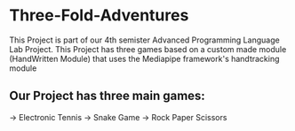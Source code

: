 # Three-Fold-Adventures

This Project is part of our 4th semister Advanced Programming Language Lab Project. 
This Project has three games based on a custom made module (HandWritten Module) that uses the Mediapipe framework's handtracking module

## Our Project has three main games:
-> Electronic Tennis
-> Snake Game
-> Rock Paper Scissors

